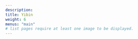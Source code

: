 ```yaml
---
description: 
title: Yibin
weight: 6
menus: "main"
# list pages require at least one image to be displayed.
---
```


